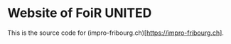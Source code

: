 # Website of FoiR UNITED

This is the source code for (impro-fribourg.ch)[https://impro-fribourg.ch].